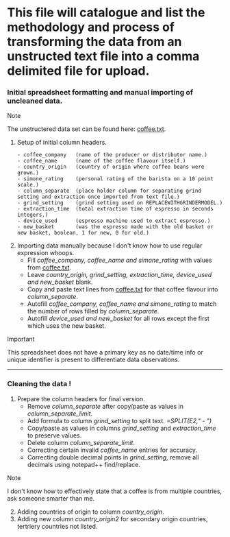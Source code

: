 # This file will catalogue and list the methodology and process of transforming the data from an unstructed text file into a comma delimited file for upload. 

### Initial spreadsheet formatting and manual importing of uncleaned data.
>[!NOTE]
>The unstructered data set can be found here: [coffee.txt](https://github.com/picklenebula/espresso_data/blob/main/coffee.txt).

1. Setup of initial column headers.
   ```
   - coffee_company   (name of the producer or distributor name.)
   - coffee_name      (name of the coffee flavour itself.)
   - country_origin   (country of origin where coffee beans were grown.)
   - simone_rating    (personal rating of the barista on a 10 point scale.)
   - column_separate  (place holder column for separating grind setting and extraction once imported from text file.)
   - grind_setting    (grind setting used on REPLACEWITHGRINDERMODEL.)
   - extraction_time  (total extraction time of espresso in seconds integers.)
   - device_used      (espresso machine used to extract espresso.)
   - new_basket       (was the espresso made with the old basket or new basket, boolean, 1 for new, 0 for old.)
   ```
2. Importing data manually because I don't know how to use regular expression whoops.
     - Fill *coffee_company, coffee_name and simone_rating* with values from [coffee.txt](https://github.com/picklenebula/espresso_data/blob/main/coffee.txt).
     - Leave *country_origin, grind_setting, extraction_time, device_used and new_basket* blank.
     - Copy and paste text lines from [coffee.txt](https://github.com/picklenebula/espresso_data/blob/main/coffee.txt) for that coffee flavour into *column_separate*.
     - Autofill *coffee_company, coffee_name and simone_rating* to match the number of rows filled by *column_separate*.
     - Autofill *device_used and new_basket* for all rows except the first which uses the new basket.
>[!IMPORTANT]
>This spreadsheet does not have a primary key as no date/time info or unique identifier is present to differentiate data observations.
---
### Cleaning the data !
1. Prepare the column headers for final version.
   - Remove *column_separate* after copy/paste as values in *column_separate_limit*.
   - Add formula to column *grind_setting* to split text. *=SPLIT(E2," - ")*
   - Copy/paste as values in columns *grind_setting* and *extraction_time* to preserve values.
   - Delete column *column_separate_limit*.
   - Correcting certain invalid *coffee_name* entries for accuracy.  
   - Correcting double decimal points in *grind_setting*, remove all decimals using notepad++ find/replace.
>[!NOTE]
> I don't know how to effectively state that a coffee is from multiple countries, ask someone smarter than me.

2. Adding countries of origin to column *country_origin*.
3. Adding new column *country_origin2* for secondary origin countries, tertriery countries not listed.

